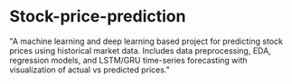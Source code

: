 # Stock-price-prediction
"A machine learning and deep learning based project for predicting stock prices using historical market data. Includes data preprocessing, EDA, regression models, and LSTM/GRU time-series forecasting with visualization of actual vs predicted prices."


